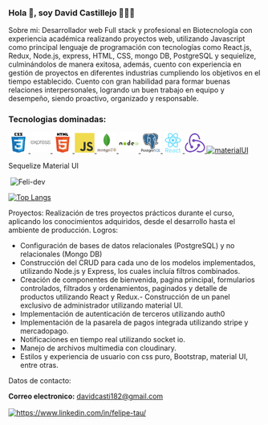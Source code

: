 ### Hola 👋, soy David Castillejo 👨🏻‍💻

Sobre mi:
Desarrollador web Full stack y profesional en Biotecnología con experiencia académica realizando proyectos web, utilizando Javascript como principal lenguaje de programación con tecnologías como React.js, Redux, Node.js, express, HTML, CSS, mongo DB, PostgreSQL y sequielize, culminándolos de manera exitosa, además, cuento con experiencia en gestión de proyectos en diferentes industrias cumpliendo los objetivos en el tiempo establecido.
Cuento con gran habilidad para formar buenas relaciones interpersonales, logrando un buen trabajo en equipo y desempeño, siendo proactivo, organizado y responsable.

<h3 align="left">Tecnologias dominadas:</h3>
<p align="left"> <a href="https://www.w3schools.com/css/" target="_blank" rel="noreferrer"> <img src="https://raw.githubusercontent.com/devicons/devicon/master/icons/css3/css3-original-wordmark.svg" alt="css3" width="40" height="40"/> </a> <a href="https://expressjs.com" target="_blank" rel="noreferrer"> <img src="https://raw.githubusercontent.com/devicons/devicon/master/icons/express/express-original-wordmark.svg" alt="express" width="40" height="40"/> </a> <a href="https://www.w3.org/html/" target="_blank" rel="noreferrer"> <img src="https://raw.githubusercontent.com/devicons/devicon/master/icons/html5/html5-original-wordmark.svg" alt="html5" width="40" height="40"/> </a> <a href="https://developer.mozilla.org/en-US/docs/Web/JavaScript" target="_blank" rel="noreferrer"> <img src="https://raw.githubusercontent.com/devicons/devicon/master/icons/javascript/javascript-original.svg" alt="javascript" width="40" height="40"/> </a> <a href="https://www.mongodb.com/" target="_blank" rel="noreferrer"> <img src="https://raw.githubusercontent.com/devicons/devicon/master/icons/mongodb/mongodb-original-wordmark.svg" alt="mongodb" width="40" height="40"/> </a> <a href="https://nodejs.org" target="_blank" rel="noreferrer"> <img src="https://raw.githubusercontent.com/devicons/devicon/master/icons/nodejs/nodejs-original-wordmark.svg" alt="nodejs" width="40" height="40"/> </a> <a href="https://www.postgresql.org" target="_blank" rel="noreferrer"> <img src="https://raw.githubusercontent.com/devicons/devicon/master/icons/postgresql/postgresql-original-wordmark.svg" alt="postgresql" width="40" height="40"/> </a> <a href="https://reactjs.org/" target="_blank" rel="noreferrer"> <img src="https://raw.githubusercontent.com/devicons/devicon/master/icons/react/react-original-wordmark.svg" alt="react" width="40" height="40"/> </a> <a href="https://redux.js.org" target="_blank" rel="noreferrer"> <img src="https://raw.githubusercontent.com/devicons/devicon/master/icons/redux/redux-original.svg" alt="redux" width="40" height="40"/> </a> <a href="https://mui.com/" rel="noreferrer"> <img src="https://mui.com/static/logo.png" alt="materialUI" width="40" height="40"/> </a> </p>




Sequelize
Material UI

<p>&nbsp;<img align="center" src="https://github-readme-stats.vercel.app/api?username=davidcg182&show_icons=true&locale=en&hide=stars&theme=github_dark" alt="Feli-dev" /></p> 

[![Top Langs](https://github-readme-stats.vercel.app/api/top-langs/?username=davidcg182&layout=compact)](#)

Proyectos:
Realización de tres proyectos prácticos durante el curso, aplicando los conocimientos adquiridos, desde el desarrollo hasta el ambiente de producción.
Logros:
- Configuración de bases de datos relacionales (PostgreSQL) y no relacionales (Mongo DB)
- Construcción del CRUD para cada uno de los modelos implementados, utilizando Node.js y Express, los cuales incluía filtros combinados.
- Creación de componentes de bienvenida, pagina principal, formularios controlados, filtrados y ordenamientos, paginados y detalle de productos utilizando React y Redux.- Construcción de un panel exclusivo de administrador utilizando material UI.
- Implementación de autenticación de terceros utilizando auth0
- Implementación de la pasarela de pagos integrada utilizando stripe y mercadopago.
- Notificaciones en tiempo real utilizando socket io.
- Manejo de archivos multimedia con cloudinary.
- Estilos y experiencia de usuario con css puro, Bootstrap, material UI, entre otras.

Datos de contacto:

**Correo electronico:** davidcasti182@gmail.com

<p align="left">
<a href="https://www.linkedin.com/in/david-castillejo-guisao-7174a121a" target="blank">
<img align="center" src="https://raw.githubusercontent.com/rahuldkjain/github-profile-readme-generator/master/src/images/icons/Social/linked-in-alt.svg" alt="https://www.linkedin.com/in/felipe-tau/" height="30" width="40" />
</a>
</p>


